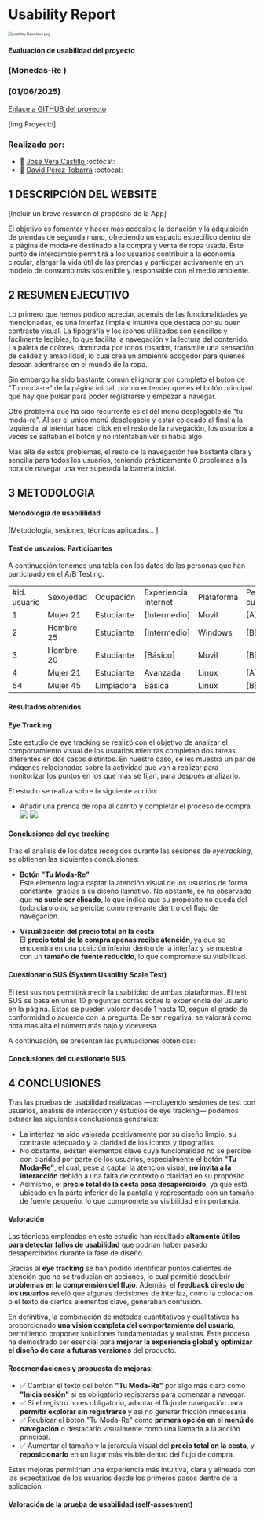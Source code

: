# Usability Report



<img src="https://encrypted-tbn0.gstatic.com/images?q=tbn:ANd9GcRF017nhV-TFmNER2OM8UbXtdN6xwAKBYrv0i6onNfKu6Yn0BV0RK6aiOroeXl73LSY-B0&usqp=CAU" alt="usability Download png" style="zoom:50%;" />

#### Evaluación de usabilidad del proyecto 

### (Monedas-Re )

### (01/06/2025)

[Enlace a GITHUB del proyecto](https://github.com/McQueen-Sally/UX_CaseStudy)


[img Proyecto]






### Realizado por:

 * :bust_in_silhouette: [ Jose Vera Castillo ](https://github.com/VeraJose05)    :octocat:     
 * :bust_in_silhouette: [ David Pérez Tobarra](https://github.com/ParadoxalGlitch)     :octocat:

## 1 DESCRIPCIÓN DEL WEBSITE

[Incluir un breve resumen el propósito de la App]

El objetivo es fomentar y hacer más accesible la donación y la adquisición de prendas de segunda mano, ofreciendo un espacio específico dentro de la página de moda-re destinado a la compra y venta de ropa usada. Este punto de intercambio permitirá a los usuarios contribuir a la economía circular, alargar la vida útil de las prendas y participar activamente en un modelo de consumo más sostenible y responsable con el medio ambiente.


## 2 RESUMEN EJECUTIVO
Lo primero que hemos podido apreciar, además de las funcionalidades ya mencionadas, es una interfaz limpia e intuitiva que destaca por su buen contraste visual. La tipografía y los iconos utilizados son sencillos y fácilmente legibles, lo que facilita la navegación y la lectura del contenido. La paleta de colores, dominada por tonos rosados, transmite una sensación de calidez y amabilidad, lo cual crea un ambiente acogedor para quienes desean adentrarse en el mundo de la ropa.

Sin embargo ha sido bastante común el ignorar por completo el boton de "Tu moda-re" de la página inicial, por no entender que es el botón principal que hay que pulsar para poder registrarse y empezar a navegar.

Otro problema que ha sido recurrente es el del menú desplegable de "tu moda-re". Al ser el unico menú desplegable y estár colocado al final a la izquierda, al intentar hacer click en el resto de la navegación, los usuarios a veces se saltaban el botón y no intentaban ver si había algo.

Mas allá de estos problemas, el resto de la navegación fué bastante clara y sencilla para todos los usuarios, teniendo prácticamente 0 problemas a la hora de navegar una vez superada la barrera inicial.


## 3 METODOLOGIA 

#### Metodología de usabililidad

[Metodología, sesiones,  técnicas aplicadas... ]

#### Test de usuarios: Participantes

A continuación tenemos una tabla con los datos de las personas que han participado en el A/B Testing.
       
|   |   |   |   |   |   |   |   |
|---|---|---|---|---|---|---|---|
|#id. usuario|Sexo/edad|Ocupación|Experiencia internet|Plataforma|Perfil cubierto|
|1|Mujer 21|Estudiante|[Intermedio]|Movil|[A]
|2|Hombre 25|Estudiante|[Intermedio]|Windows|[B]
|3|Hombre 20|Estudiante|[Básico]|Movil|[B]
|4|Mujer 21|Estudiante|Avanzada|Linux|[A]
54|Mujer 45|Limpiadora|Básica|Linux|[B]






#### Resultados obtenidos


#### Eye Tracking

Este estudio de eye tracking se realizó con el objetivo de analizar el comportamiento visual de los usuarios mientras completan dos tareas diferentes en dos casos distintos. En nuestro caso, se les muestra un par de imágenes relacionadas sobre la actividad que van a realizar para monitorizar los puntos en los que más se fijan, para después analizarlo.

El estudio se realiza sobre la siguiente acción:
- Añadir una prenda de ropa al carrito y completar el proceso de compra.
![](eyetracking/b1.png)
![](eyetracking/b2.png)

#### Conclusiones del eye tracking


Tras el análisis de los datos recogidos durante las sesiones de *eyetracking*, se obtienen las siguientes conclusiones:

- **Botón "Tu Moda-Re"**  
  Este elemento logra captar la atención visual de los usuarios de forma constante, gracias a su diseño llamativo. No obstante, se ha observado que **no suele ser clicado**, lo que indica que su propósito no queda del todo claro o no se percibe como relevante dentro del flujo de navegación.

- **Visualización del precio total en la cesta**  
  El **precio total de la compra apenas recibe atención**, ya que se encuentra en una posición inferior dentro de la interfaz y se muestra con un **tamaño de fuente reducido**, lo que compromete su visibilidad.

#### Cuestionario SUS (System Usability Scale Test)
El test sus nos permitirá medir la usabilidad de ambas plataformas. El test SUS se basa en unas 10 preguntas cortas sobre la experiencia del usuario en la página. Estas se pueden valorar desde 1 hasta 10, según el grado de conformidad o acuerdo con la pregunta. De ser negativa, se valorará como nota mas alta el número más bajo y viceversa.

A continuación, se presentan las puntuaciones obtenidas:

#### Conclusiones del cuestionario SUS



## 4 CONCLUSIONES 


Tras las pruebas de usabilidad realizadas —incluyendo sesiones de test con usuarios, análisis de interacción y estudios de eye tracking— podemos extraer las siguientes conclusiones generales:

- La interfaz ha sido valorada positivamente por su diseño limpio, su contraste adecuado y la claridad de los iconos y tipografías.
- No obstante, existen elementos clave cuya funcionalidad no se percibe con claridad por parte de los usuarios, especialmente el botón **"Tu Moda-Re"**, el cual, pese a captar la atención visual, **no invita a la interacción** debido a una falta de contexto o claridad en su propósito.
- Asimismo, el **precio total de la cesta pasa desapercibido**, ya que está ubicado en la parte inferior de la pantalla y representado con un tamaño de fuente pequeño, lo que compromete su visibilidad e importancia.

#### Valoración 

Las técnicas empleadas en este estudio han resultado **altamente útiles para detectar fallos de usabilidad** que podrían haber pasado desapercibidos durante la fase de diseño.

Gracias al **eye tracking** se han podido identificar puntos calientes de atención que no se traducían en acciones, lo cual permitió descubrir **problemas en la comprensión del flujo**. Además, el **feedback directo de los usuarios** reveló que algunas decisiones de interfaz, como la colocación o el texto de ciertos elementos clave, generaban confusión.

En definitiva, la combinación de métodos cuantitativos y cualitativos ha proporcionado **una visión completa del comportamiento del usuario**, permitiendo proponer soluciones fundamentadas y realistas. Este proceso ha demostrado ser esencial para **mejorar la experiencia global y optimizar el diseño de cara a futuras versiones** del producto.



#### Recomendaciones y propuesta de mejoras: 

- ✅ Cambiar el texto del botón **"Tu Moda-Re"** por algo más claro como **"Inicia sesión"** si es obligatorio registrarse para comenzar a navegar.
- ✅ Si el registro no es obligatorio, adaptar el flujo de navegación para **permitir explorar sin registrarse** y así no generar fricción innecesaria.
- ✅ Reubicar el botón "Tu Moda-Re" como **primera opción en el menú de navegación** o destacarlo visualmente como una llamada a la acción principal.
- ✅ Aumentar el tamaño y la jerarquía visual del **precio total en la cesta**, y **reposicionarlo** en un lugar más visible dentro del flujo de compra.

Estas mejoras permitirían una experiencia más intuitiva, clara y alineada con las expectativas de los usuarios desde los primeros pasos dentro de la aplicación.







#### Valoración de la prueba de usabilidad (self-assesment)

